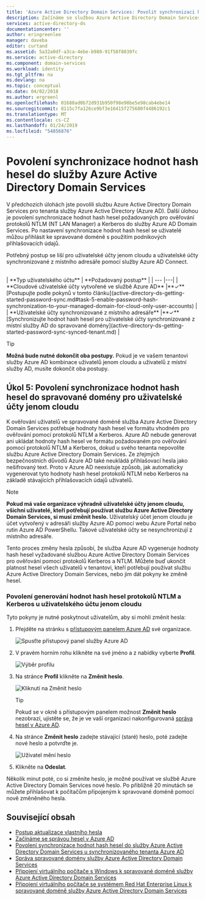 ```yaml
---
title: 'Azure Active Directory Domain Services: Povolit synchronizaci hodnot hash hesel | Dokumentace Microsoftu'
description: Začínáme se službou Azure Active Directory Domain Services
services: active-directory-ds
documentationcenter: ''
author: eringreenlee
manager: daveba
editor: curtand
ms.assetid: 5a32a0df-a3ca-4ebe-b980-91f58f8030fc
ms.service: active-directory
ms.component: domain-services
ms.workload: identity
ms.tgt_pltfrm: na
ms.devlang: na
ms.topic: conceptual
ms.date: 04/02/2018
ms.author: ergreenl
ms.openlocfilehash: 01688ad0b72d931b950f98e90be5e98cab4ebe14
ms.sourcegitcommit: 8115c7fa126ce9bf3e16415f275680f4486192c1
ms.translationtype: MT
ms.contentlocale: cs-CZ
ms.lasthandoff: 01/24/2019
ms.locfileid: "54856876"
---
```

# <a name="enable-password-hash-synchronization-to-azure-active-directory-domain-services"></a>Povolení synchronizace hodnot hash hesel do služby Azure Active Directory Domain Services
V předchozích úlohách jste povolili službu Azure Active Directory Domain Services pro tenanta služby Azure Active Directory (Azure AD). Další úlohou je povolení synchronizace hodnot hash hesel požadovaných pro ověřování protokolů NTLM (NT LAN Manager) a Kerberos do služby Azure AD Domain Services. Po nastavení synchronizace hodnot hash hesel se uživatelé můžou přihlásit ke spravované doméně s použitím podnikových přihlašovacích údajů.

Potřebný postup se liší pro uživatelské účty jenom cloudu a uživatelské účty synchronizované z místního adresáře pomocí služby Azure AD Connect. 

<br>
| **Typ uživatelského účtu** | **Požadovaný postup** |
| --- |---|
| **Cloudové uživatelské účty vytvořené ve službě Azure AD** |**&#x2713;** [Postupujte podle pokynů v tomto článku](active-directory-ds-getting-started-password-sync.md#task-5-enable-password-hash-synchronization-to-your-managed-domain-for-cloud-only-user-accounts) |
| **Uživatelské účty synchronizované z místního adresáře** |**&#x2713;** [Synchronizujte hodnot hash hesel pro uživatelské účty synchronizované z místní služby AD do spravované domény](active-directory-ds-getting-started-password-sync-synced-tenant.md) | 

<br>

> [!TIP]
> **Možná bude nutné dokončit oba postupy.**
> Pokud je ve vašem tenantovi služby Azure AD kombinace uživatelů jenom cloudu a uživatelů z místní služby AD, musíte dokončit oba postupy.
>

## <a name="task-5-enable-password-hash-synchronization-to-your-managed-domain-for-cloud-only-user-accounts"></a>Úkol 5: Povolení synchronizace hodnot hash hesel do spravované domény pro uživatelské účty jenom cloudu
K ověřování uživatelů ve spravované doméně služba Azure Active Directory Domain Services potřebuje hodnoty hash hesel ve formátu vhodném pro ověřování pomocí protokolů NTLM a Kerberos. Azure AD nebude generovat ani ukládat hodnoty hash hesel ve formátu požadovaném pro ověřování pomocí protokolů NTLM a Kerberos, dokud u svého tenanta nepovolíte službu Azure Active Directory Domain Services. Ze zřejmých bezpečnostních důvodů Azure AD také neukládá přihlašovací hesla jako nešifrovaný text. Proto v Azure AD neexistuje způsob, jak automaticky vygenerovat tyto hodnoty hash hesel protokolů NTLM nebo Kerberos na základě stávajících přihlašovacích údajů uživatelů.

> [!NOTE]
> **Pokud má vaše organizace výhradně uživatelské účty jenom cloudu, všichni uživatelé, kteří potřebují používat službu Azure Active Directory Domain Services, si musí změnit heslo.** Uživatelský účet jenom cloudu je účet vytvořený v adresáři služby Azure AD pomocí webu Azure Portal nebo rutin Azure AD PowerShellu. Takové uživatelské účty se nesynchronizují z místního adresáře.
>
>

Tento proces změny hesla způsobí, že služba Azure AD vygeneruje hodnoty hash hesel vyžadované službou Azure Active Directory Domain Services pro ověřování pomocí protokolů Kerberos a NTLM. Můžete buď ukončit platnost hesel všech uživatelů v tenantovi, kteří potřebují používat službu Azure Active Directory Domain Services, nebo jim dát pokyny ke změně hesel.

### <a name="enable-ntlm-and-kerberos-password-hash-generation-for-a-cloud-only-user-account"></a>Povolení generování hodnot hash hesel protokolů NTLM a Kerberos u uživatelského účtu jenom cloudu
Tyto pokyny je nutné poskytnout uživatelům, aby si mohli změnit hesla:

1. Přejděte na stránku s [přístupovým panelem Azure AD](https://myapps.microsoft.com) své organizace.

    ![Spusťte přístupový panel služby Azure AD](./media/active-directory-domain-services-getting-started/access-panel.png)

2. V pravém horním rohu klikněte na své jméno a z nabídky vyberte **Profil**.

    ![Výběr profilu](./media/active-directory-domain-services-getting-started/select-profile.png)

3. Na stránce **Profil** klikněte na **Změnit heslo**.

    ![Kliknutí na Změnit heslo](./media/active-directory-domain-services-getting-started/user-change-password.png)

   > [!TIP]
   > Pokud se v okně s přístupovým panelem možnost **Změnit heslo** nezobrazí, ujistěte se, že je ve vaší organizaci nakonfigurovaná [správa hesel v Azure AD](../active-directory/authentication/quickstart-sspr.md).
   >
   >
4. Na stránce **Změnit heslo** zadejte stávající (staré) heslo, poté zadejte nové heslo a potvrďte je.

    ![Uživatel mění heslo](./media/active-directory-domain-services-getting-started/user-change-password2.png)

5. Klikněte na **Odeslat**.

Několik minut poté, co si změníte heslo, je možné používat ve službě Azure Active Directory Domain Services nové heslo. Po přibližně 20 minutách se můžete přihlašovat k počítačům připojeným k spravované doméně pomocí nově změněného hesla.

## <a name="related-content"></a>Související obsah
* [Postup aktualizace vlastního hesla](../active-directory/user-help/active-directory-passwords-update-your-own-password.md)
* [Začínáme se správou hesel v Azure AD](../active-directory/authentication/quickstart-sspr.md)
* [Povolení synchronizace hodnot hash hesel do služby Azure Active Directory Domain Services u synchronizovaného tenanta Azure AD](active-directory-ds-getting-started-password-sync-synced-tenant.md)
* [Správa spravované domény služby Azure Active Directory Domain Services](active-directory-ds-admin-guide-administer-domain.md)
* [Připojení virtuálního počítače s Windows k spravované doméně služby Azure Active Directory Domain Services](active-directory-ds-admin-guide-join-windows-vm.md)
* [Připojení virtuálního počítače se systémem Red Hat Enterprise Linux k spravované doméně služby Azure Active Directory Domain Services](active-directory-ds-admin-guide-join-rhel-linux-vm.md)
